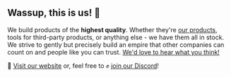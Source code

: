 ## Wassup, this is us! 👋

We build products of the **highest quality**. Whether they're [our products](https://github.com/azurystudios/.github/blob/main/profile/products.md), tools for third-party products, or anything else - we have them all in stock. We strive to gently but precisely build an empire that other companies can count on and people like you can trust. [We'd love to hear what you think!](https://azury.dev/feedback)

🔗 [Visit our website](https://azury.gg) or, feel free to ✊ [join our Discord](https://azury.dev/discord)!
